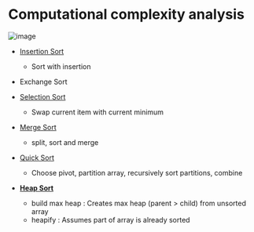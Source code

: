 # Computational complexity analysis
![image](https://github.com/juho-creator/CS-Courses/assets/72856990/28950e3f-3f46-40f5-9bd6-a5d4c221b006)

- [Insertion Sort](https://www.youtube.com/watch?v=JU767SDMDvA)
  - Sort with insertion
- Exchange Sort
- [Selection Sort](https://www.youtube.com/watch?v=g-PGLbMth_g)
  - Swap current item with current minimum 
- [Merge Sort](https://www.youtube.com/watch?v=4VqmGXwpLqc)
  - split, sort and merge
  
- [Quick Sort](https://www.youtube.com/watch?v=Hoixgm4-P4M)
  - Choose pivot, partition array, recursively sort partitions, combine
    
- [**Heap Sort**](https://www.youtube.com/watch?v=2DmK_H7IdTo&list=TLPQMDEwNjIwMjRo_xbm40HvMA&index=2)
  - build max heap : Creates max heap (parent > child) from unsorted array
  - heapify : Assumes part of array is already sorted



